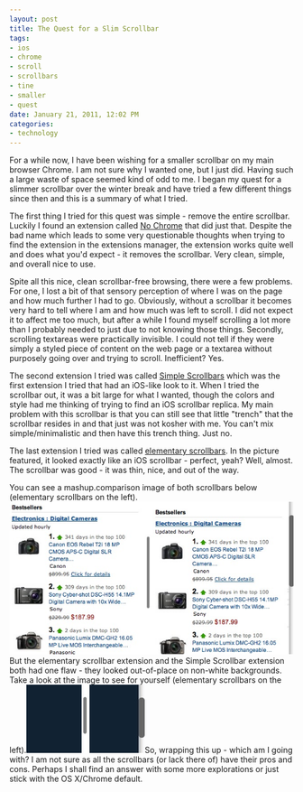 ```yaml
--- 
layout: post
title: The Quest for a Slim Scrollbar
tags: 
- ios
- chrome
- scroll
- scrollbars
- tine
- smaller
- quest
date: January 21, 2011, 12:02 PM
categories: 
- technology
---
```

For a while now, I have been wishing for a smaller scrollbar on my main browser Chrome. I am not sure why I wanted one, but I just did. Having such a large waste of space seemed kind of odd to me. I began my quest for a slimmer scrollbar over the winter break and have tried a few different things since then and this is a summary of what I tried.

The first thing I tried for this quest was simple - remove the entire scrollbar. Luckily I found an extension called [No Chrome](https://chrome.google.com/webstore/detail/flppejmhekmfinhmpgnlmnfjognmagpm) that did just that. Despite the bad name which leads to some very questionable thoughts when trying to find the extension in the extensions manager, the extension works quite well and does what you'd expect - it removes the scrollbar. Very clean, simple, and overall nice to use.

Spite all this nice, clean scrollbar-free browsing, there were a few problems. For one, I lost a bit of that sensory perception of where I was on the page and how much further I had to go. Obviously, without a scrollbar it becomes very hard to tell where I am and how much was left to scroll. I did not expect it to affect me too much, but after a while I found myself scrolling a lot more than I probably needed to just due to not knowing those things. Secondly, scrolling textareas were practically invisible. I could not tell if they were simply a styled piece of content on the web page or a textarea without purposely going over and trying to scroll. Inefficient? Yes.

The second extension I tried was called [Simple Scrollbars](https://chrome.google.com/webstore/detail/lagmbbmdlgjncefjognkcadapmmkmphe) which was the first extension I tried that had an iOS-like look to it. When I tried the scrollbar out, it was a bit large for what I wanted, though the colors and style had me thinking of trying to find an iOS scrollbar replica. My main problem with this scrollbar is that you can still see that little "trench" that the scrollbar resides in and that just was not kosher with me. You can't mix simple/minimalistic and then have this trench thing. Just no.

The last extension I tried was called [elementary scrollbars](https://chrome.google.com/webstore/detail/jfichaompnhpmlpjhcjebedbgaeoeple). In the picture featured, it looked exactly like an iOS scrollbar - perfect, yeah? Well, almost. The scrollbar was good - it was thin, nice, and out of the way.

You can see a mashup.comparison image of both scrollbars below (elementary scrollbars on the left).[![](/files/2011/01/scrollbar_comparison_normal.jpg "Scrollbar Comparison Normal")](/files/2011/01/scrollbar_comparison_normal.jpg)But the elementary scrollbar extension and the Simple Scrollbar extension both had one flaw - they looked out-of-place on non-white backgrounds. Take a look at the image to see for yourself (elementary scrollbars on the left).[![](/files/2011/01/scrollbar_comparison_dark.jpg "Scrollbar Comparison Dark")](/files/2011/01/scrollbar_comparison_dark.jpg)So, wrapping this up - which am I going with? I am not sure as all the scrollbars (or lack there of) have their pros and cons. Perhaps I shall find an answer with some more explorations or just stick with the OS X/Chrome default.
